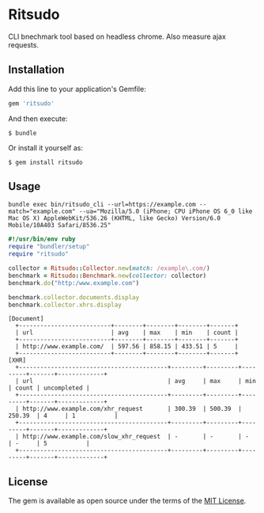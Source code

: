 # Ritsudo

CLI bnechmark tool based on headless chrome.
Also measure ajax requests.

## Installation

Add this line to your application's Gemfile:

```ruby
gem 'ritsudo'
```

And then execute:

    $ bundle

Or install it yourself as:

    $ gem install ritsudo

## Usage
```
bundle exec bin/ritsudo_cli --url=https://example.com --match="example.com" --ua="Mozilla/5.0 (iPhone; CPU iPhone OS 6_0 like Mac OS X) AppleWebKit/536.26 (KHTML, like Gecko) Version/6.0 Mobile/10A403 Safari/8536.25"
```


```ruby
#!/usr/bin/env ruby
require "bundler/setup"
require "ritsudo"

collector = Ritsudo::Collector.new(match: /example\.com/)
benchmark = Ritsudo::Benchmark.new(collector: collector)
benchmark.do("http:/www.example.com")

benchmark.collector.documents.display
benchmark.collector.xhrs.display
```

```
[Document]
  +--------------------------+--------+--------+--------+-------+
  | url                      | avg    | max    | min    | count |
  +--------------------------+--------+--------+--------+-------+
  | http://www.example.com/  | 597.56 | 858.15 | 433.51 | 5     |
  +--------------------------+--------+--------+--------+-------+
[XHR]
  +------------------------------------------+---------+---------+---------+-------+-------------+
  | url                                      | avg     | max     | min     | count | uncompleted |
  +------------------------------------------+---------+---------+---------+-------+-------------+
  | http://www.example.com/xhr_request       | 300.39  | 500.39  | 250.39  | 4     | 1           |
  +------------------------------------------+---------+---------+---------+-------+-------------+
  | http://www.example.com/slow_xhr_request  | -       | -       | -       | -     | 5           |
  +------------------------------------------+---------+---------+---------+-------+-------------+
```
## License

The gem is available as open source under the terms of the [MIT License](https://opensource.org/licenses/MIT).
